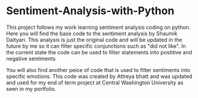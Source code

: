 # Sentiment-Analysis-with-Python
This project follows my work learning sentiment analysis coding on python. Here you will find the base code to the sentiment analysis by Shaumik Daityari. This analysis is just the original code and will be updated in the future by me so it can filter specific conjunctions such as "did not like". In the current state the code can be used to filter statements into postitive and negative sentiments 

You will also find another peice of code that is used to filter sentiments into specific emotions. This code was created by Attreya bhatt and was updated and used for my end of term project at Central Washington University as seen in my portfolio. 
